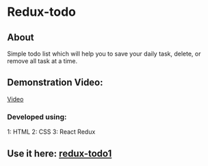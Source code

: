# Redux-todo

## About

Simple todo list which will help you to save your daily task, delete, or remove all task at a time.

## Demonstration Video:
[Video](https://user-images.githubusercontent.com/65366517/126912840-d2ea9f5a-0506-46c1-9619-7287be949696.mp4)

### Developed using:

1: HTML
2: CSS
3: React Redux

## Use it here: [redux-todo1](https://redux-todo1.herokuapp.com/) 